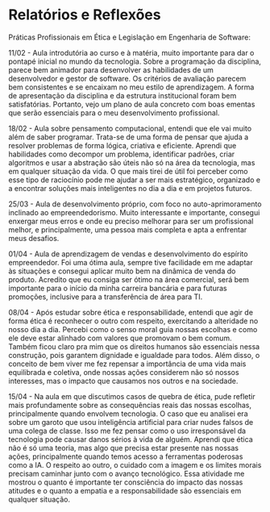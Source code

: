 # Relatórios e Reflexões

Práticas Profissionais em Ética e Legislação em Engenharia de Software:

11/02 - Aula introdutória ao curso e à matéria, muito importante para dar o pontapé inicial no mundo da tecnologia. Sobre a programação da disciplina, parece bem animador para desenvolver as habilidades de um desenvolvedor e gestor de software. Os critérios de avaliação parecem bem consistentes e se encaixam no meu estilo de aprendizagem. A forma de apresentação da disciplina e da estrutura institucional foram bem satisfatórias. Portanto, vejo um plano de aula concreto com boas ementas que serão essenciais para o meu desenvolvimento profissional.

18/02 - Aula sobre pensamento computacional, entendi que ele vai muito além de saber programar. Trata-se de uma forma de pensar que ajuda a resolver problemas de forma lógica, criativa e eficiente. Aprendi que habilidades como decompor um problema, identificar padrões, criar algoritmos e usar a abstração são úteis não só na área da tecnologia, mas em qualquer situação da vida. O que mais tirei de útil foi perceber como esse tipo de raciocínio pode me ajudar a ser mais estratégico, organizado e a encontrar soluções mais inteligentes no dia a dia e em projetos futuros.

25/03 - Aula de desenvolvimento próprio, com foco no auto-aprimoramento inclinado ao empreendedorismo. Muito interessante e importante, consegui enxergar meus erros e onde eu preciso melhorar para ser um profissional melhor, e principalmente, uma pessoa mais completa e apta a enfrentar meus desafios.

01/04 - Aula de aprendizagem de vendas e desenvolvimento do espírito empreendedor. Foi uma ótima aula, sempre tive facilidade em me adaptar às situações e consegui aplicar muito bem na dinâmica de venda do produto. Acredito que eu consiga ser ótimo na área comercial, será bem importante para o início da minha carreira bancária e para futuras promoções, inclusive para a transferência de área para TI.

08/04 - Após estudar sobre ética e responsabilidade, entendi que agir de forma ética é reconhecer o outro com respeito, exercitando a alteridade no nosso dia a dia. Percebi como o senso moral guia nossas escolhas e como ele deve estar alinhado com valores que promovam o bem comum. Também ficou claro pra mim que os direitos humanos são essenciais nessa construção, pois garantem dignidade e igualdade para todos. Além disso, o conceito de bem viver me fez repensar a importância de uma vida mais equilibrada e coletiva, onde nossas ações considerem não só nossos interesses, mas o impacto que causamos nos outros e na sociedade.

15/04 - Na aula em que discutimos casos de quebra de ética, pude refletir mais profundamente sobre as consequências reais das nossas escolhas, principalmente quando envolvem tecnologia. O caso que eu analisei era sobre um garoto que usou inteligência artificial para criar nudes falsos de uma colega de classe. Isso me fez pensar como o uso irresponsável da tecnologia pode causar danos sérios à vida de alguém. Aprendi que ética não é só uma teoria, mas algo que precisa estar presente nas nossas ações, principalmente quando temos acesso a ferramentas poderosas como a IA. O respeito ao outro, o cuidado com a imagem e os limites morais precisam caminhar junto com o avanço tecnológico. Essa atividade me mostrou o quanto é importante ter consciência do impacto das nossas atitudes e o quanto a empatia e a responsabilidade são essenciais em qualquer situação.

